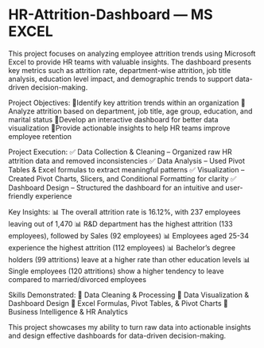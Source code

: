 # HR-Attrition-Dashboard — MS EXCEL

This project focuses on analyzing employee attrition trends using Microsoft Excel to provide HR teams with valuable insights. The dashboard presents key metrics such as attrition rate, department-wise attrition, job title analysis, education level impact, and demographic trends to support data-driven decision-making.

Project Objectives:
📌Identify key attrition trends within an organization
📌Analyze attrition based on department, job title, age group, education, and marital status
📌Develop an interactive dashboard for better data visualization
📌Provide actionable insights to help HR teams improve employee retention

Project Execution:
✅ Data Collection & Cleaning – Organized raw HR attrition data and removed inconsistencies
✅ Data Analysis – Used Pivot Tables & Excel formulas to extract meaningful patterns
✅ Visualization – Created Pivot Charts, Slicers, and Conditional Formatting for clarity
✅ Dashboard Design – Structured the dashboard for an intuitive and user-friendly experience

Key Insights:
📊 The overall attrition rate is 16.12%, with 237 employees leaving out of 1,470
📊 R&D department has the highest attrition (133 employees), followed by Sales (92 employees)
📊 Employees aged 25-34 experience the highest attrition (112 employees)
📊 Bachelor’s degree holders (99 attritions) leave at a higher rate than other education levels
📊 Single employees (120 attritions) show a higher tendency to leave compared to married/divorced employees

Skills Demonstrated:
🔹 Data Cleaning & Processing
🔹 Data Visualization & Dashboard Design
🔹 Excel Formulas, Pivot Tables, & Pivot Charts
🔹 Business Intelligence & HR Analytics

This project showcases my ability to turn raw data into actionable insights and design effective dashboards for data-driven decision-making.
